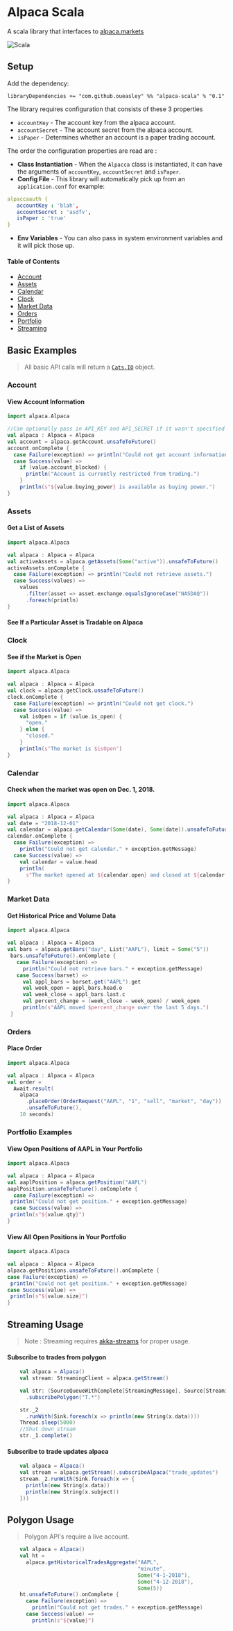# Alpaca Scala

A scala library that interfaces to [alpaca.markets](https://alpaca.markets)

![Scala](https://img.shields.io/badge/scala-made--red.svg?logo=scala&style=for-the-badge)

## Setup

Add the dependency:

`libraryDependencies += "com.github.oueasley" %% "alpaca-scala" % "0.1"`

The library requires configuration that consists of these 3 properties
* `accountKey` - The account key from the alpaca account.
* `accountSecret` - The account secret from the alpaca account.
* `isPaper` - Determines whether an account is a paper trading account.

The order the configuration properties are read are :
 * **Class Instantiation** - When the `Alpacca` class is instantiated, it can have the arguments of `accountKey`, `accountSecret` and `isPaper`.
 * **Config File** - This library will automatically pick up from an `application.conf` for example:
 ```yaml
alpaccaauth {
	accountKey : 'blah',
	accountSecret : 'asdfv',
	isPaper : 'true'
}
```
* **Env Variables** - You can also pass in system environment variables and it will pick those up.


#### Table of Contents
* [Account](#account)
* [Assets](#assets)
* [Calendar](#calendar)
* [Clock](#clock)
* [Market Data](#market-data)
* [Orders](#orders)
* [Portfolio](#portfolio-examples)
* [Streaming](#streaming-usage)

## Basic Examples

> All basic API calls will return a [`Cats.IO`](https://typelevel.org/cats-effect/datatypes/io.html) object.

### Account

#### View Account Information

```scala
import alpaca.Alpaca

//Can optionally pass in API_KEY and API_SECRET if it wasn't specified  above.
val alpaca : Alpaca = Alpaca
val account = alpaca.getAccount.unsafeToFuture()
account.onComplete {
  case Failure(exception) => println("Could not get account information")
  case Success(value) => 
	if (value.account_blocked) {
	  println("Account is currently restricted from trading.")
	}
	println(s"${value.buying_power} is available as buying power.")
}
```

### Assets

#### Get a List of Assets

```scala
import alpaca.Alpaca

val alpaca : Alpaca = Alpaca
val activeAssets = alpaca.getAssets(Some("active")).unsafeToFuture()
activeAssets.onComplete {
  case Failure(exception) => println("Could not retrieve assets.")
  case Success(values) =>
	values
	  .filter(asset => asset.exchange.equalsIgnoreCase("NASDAQ"))
	  .foreach(println)
}
```

#### See If a Particular Asset is Tradable on Alpaca

### Clock

#### See if the Market is Open

```scala
import alpaca.Alpaca

val alpaca : Alpaca = Alpaca
val clock = alpaca.getClock.unsafeToFuture()
clock.onComplete {
  case Failure(exception) => println("Could not get clock.")
  case Success(value) =>
	val isOpen = if (value.is_open) {
	  "open."
	} else {
	  "closed."
	}
	println(s"The market is $isOpen")
}
```

### Calendar

#### Check when the market was open on Dec. 1, 2018.

```scala
import alpaca.Alpaca

val alpaca : Alpaca = Alpaca
val date = "2018-12-01"
val calendar = alpaca.getCalendar(Some(date), Some(date)).unsafeToFuture()
calendar.onComplete {
  case Failure(exception) =>
	println("Could not get calendar." + exception.getMessage)
  case Success(value) =>
	val calendar = value.head
	println(
	  s"The market opened at ${calendar.open} and closed at ${calendar.close} on ${date}.")
}
```

### Market Data

#### Get Historical Price and Volume Data

```scala
import alpaca.Alpaca

val alpaca : Alpaca = Alpaca
val bars = alpaca.getBars("day", List("AAPL"), limit = Some("5"))
 bars.unsafeToFuture().onComplete {
   case Failure(exception) =>
	 println("Could not retrieve bars." + exception.getMessage)
   case Success(barset) =>
	 val appl_bars = barset.get("AAPL").get
	 val week_open = appl_bars.head.o
	 val week_close = appl_bars.last.c
	 val percent_change = (week_close - week_open) / week_open
	 println(s"AAPL moved $percent_change over the last 5 days.")
 }
```

### Orders

#### Place Order

```scala
import alpaca.Alpaca

val alpaca : Alpaca = Alpaca
val order =
  Await.result(
	alpaca
	  .placeOrder(OrderRequest("AAPL", "1", "sell", "market", "day"))
	  .unsafeToFuture(),
	10 seconds)
```

### Portfolio Examples

#### View Open Positions of AAPL in Your Portfolio
   
   ```scala
   import alpaca.Alpaca
   
   val alpaca : Alpaca = Alpaca
   val aaplPosition = alpaca.getPosition("AAPL")
   aaplPosition.unsafeToFuture().onComplete {
     case Failure(exception) =>
   	println("Could not get position." + exception.getMessage)
     case Success(value) =>
   	println(s"${value.qty}")
   }
   ```
   
#### View All Open Positions in Your Portfolio
   
   ```scala
import alpaca.Alpaca

val alpaca : Alpaca = Alpaca
alpaca.getPositions.unsafeToFuture().onComplete {
  case Failure(exception) =>
	println("Could not get position." + exception.getMessage)
  case Success(value) =>
	println(s"${value.size}")
}
   ```



## Streaming Usage

>Note : Streaming requires [akka-streams](https://doc.akka.io/docs/akka/2.5/stream/) for proper usage.

#### Subscribe to trades from polygon

```scala
    val alpaca = Alpaca()
    val stream: StreamingClient = alpaca.getStream()

    val str: (SourceQueueWithComplete[StreamingMessage], Source[StreamingMessage, NotUsed]) = stream
      .subscribePolygon("T.*")

    str._2
      .runWith(Sink.foreach(x => println(new String(x.data))))
    Thread.sleep(5000)
    //Shut down stream
    str._1.complete()
```

#### Subscribe to trade updates alpaca

```scala
    val alpaca = Alpaca()
    val stream = alpaca.getStream().subscribeAlpaca("trade_updates")
    stream._2.runWith(Sink.foreach(x => {
      println(new String(x.data))
      println(new String(x.subject))
    }))
```

## Polygon Usage

>Polygon API's require a live account.

```scala
    val alpaca = Alpaca()
    val ht =
      alpaca.getHistoricalTradesAggregate("AAPL",
                                          "minute",
                                          Some("4-1-2018"),
                                          Some("4-12-2018"),
                                          Some(5))
    ht.unsafeToFuture().onComplete {
      case Failure(exception) =>
        println("Could not get trades." + exception.getMessage)
      case Success(value) =>
        println(s"${value}")
```

